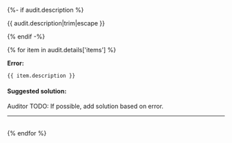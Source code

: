 {%- if audit.description %}

{{ audit.description|trim|escape }}

{% endif -%}

{% for item in audit.details['items'] %}

__Error:__

```
{{ item.description }}
```

#### Suggested solution:
Auditor TODO: If possible, add solution based on error.

<hr>

<br>
{% endfor %}